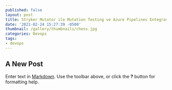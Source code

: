 ```yaml
---
published: false
layout: post
title: Stryker Mutator ile Mutation Testing ve Azure Pipelines Entegrasyonu
date: '2021-02-24 15:27:39 -0500'
thumbnail: /gallery/thumbnails/chess.jpg
categories: Devops
tags: 
- devops
---
```


## A New Post

Enter text in [Markdown](http://daringfireball.net/projects/markdown/). Use the toolbar above, or click the **?** button for formatting help.
